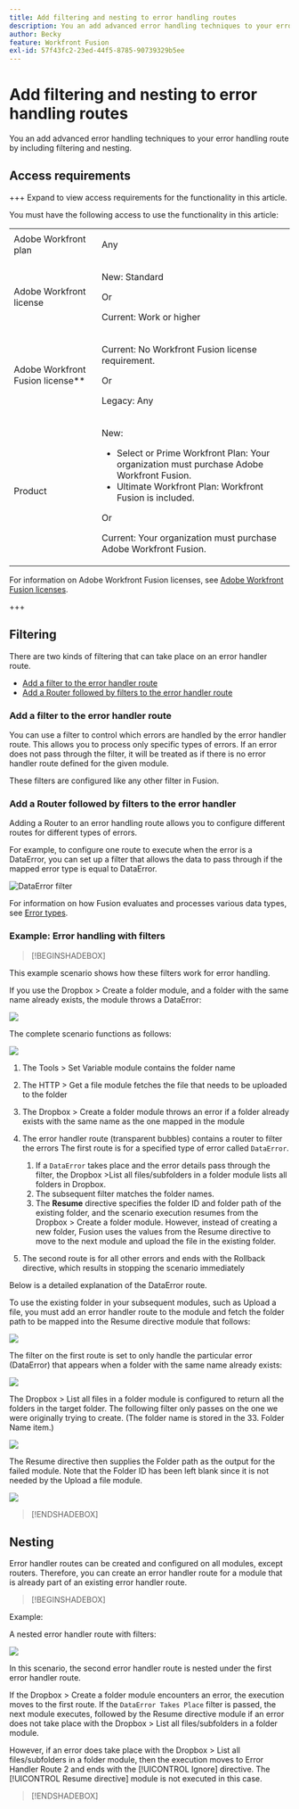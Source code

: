 ```yaml
---
title: Add filtering and nesting to error handling routes
description: You an add advanced error handling techniques to your error handling route by including filtering and nesting.
author: Becky
feature: Workfront Fusion
exl-id: 57f43fc2-23ed-44f5-8785-90739329b5ee
---
```

# Add filtering and nesting to error handling routes

You an add advanced error handling techniques to your error handling route by including filtering and nesting.

## Access requirements

+++ Expand to view access requirements for the functionality in this article.

You must have the following access to use the functionality in this article:

<table style="table-layout:auto">
 <col> 
 <col> 
 <tbody> 
  <tr> 
   <td role="rowheader">Adobe Workfront plan</td> 
   <td> <p>Any</p> </td> 
  </tr> 
  <tr data-mc-conditions=""> 
   <td role="rowheader">Adobe Workfront license</td> 
   <td> <p>New: Standard</p><p>Or</p><p>Current: Work or higher</p> </td> 
  </tr> 
  <tr> 
   <td role="rowheader">Adobe Workfront Fusion license**</td> 
   <td>
   <p>Current: No Workfront Fusion license requirement.</p>
   <p>Or</p>
   <p>Legacy: Any </p>
   </td> 
  </tr> 
  <tr> 
   <td role="rowheader">Product</td> 
   <td>
   <p>New:</p> <ul><li>Select or Prime Workfront Plan: Your organization must purchase Adobe Workfront Fusion.</li><li>Ultimate Workfront Plan: Workfront Fusion is included.</li></ul>
   <p>Or</p>
   <p>Current: Your organization must purchase Adobe Workfront Fusion.</p>
   </td> 
  </tr>
 </tbody> 
</table>

<!--For more detail about the information in this table, see [Access requirements in Workfront documentation](/help/quicksilver/administration-and-setup/add-users/access-levels-and-object-permissions/access-level-requirements-in-documentation.md).-->

For information on Adobe Workfront Fusion licenses, see [Adobe Workfront Fusion licenses](/help/workfront-fusion/set-up-and-manage-workfront-fusion/licensing-operations-overview/license-automation-vs-integration.md).

+++

## Filtering

There are two kinds of filtering that can take place on an error handler route.

* [Add a filter to the error handler route](#adding-a-filter-to-the-error-handler-route)
* [Add a Router followed by filters to the error handler route](#adding-a-router-followed-by-filters-to-the-error-handler)

### Add a filter to the error handler route 

You can use a filter to control which errors are handled by the error handler route. This allows you to process only specific types of errors. If an error does not pass through the filter, it will be treated as if there is no error handler route defined for the given module.

These filters are configured like any other filter in Fusion. <!--For instructions, see [Add a filter to a scenario]-->

### Add a Router followed by filters to the error handler 

Adding a Router to an error handling route allows you to configure different routes for different types of errors.

For example, to configure one route to execute when the error is a DataError, you can set up a filter that allows the data to pass through if the mapped error type is equal to DataError.

![DataError filter](assets/filter-dataerror.png)

For information on how Fusion evaluates and processes various data types, see [Error types](/help/workfront-fusion/references/errors/error-processing.md).

### Example: Error handling with filters

>[!BEGINSHADEBOX]

This example scenario shows how these filters work for error handling.

If you use the Dropbox > Create a folder module, and a folder with the same name already exists, the module throws a DataError:

![](assets/dropbox.png)

The complete scenario functions as follows:

![](assets/dropbox-scenario.png)

1. The Tools > Set Variable module contains the folder name
1. The HTTP > Get a file module fetches the file that needs to be uploaded to the folder
1. The Dropbox > Create a folder module throws an error if a folder already exists with the same name as the one mapped in the module
1. The error handler route (transparent bubbles) contains a router to filter the errors
   The first route is for a specified type of error called `DataError`.

   1. If a `DataError` takes place and the error details pass through the filter, the Dropbox >List all files/subfolders in a folder module lists all folders in Dropbox.
   1. The subsequent filter matches the folder names.
   1. The **Resume** directive specifies the folder ID and folder path of the existing folder, and the scenario execution resumes from the Dropbox > Create a folder module. However, instead of creating a new folder, Fusion uses the values from the Resume directive to move to the next module and upload the file in the existing folder.

1. The second route is for all other errors and ends with the Rollback directive, which results in stopping the scenario immediately

Below is a detailed explanation of the DataError route.

To use the existing folder in your subsequent modules, such as Upload a file, you must add an error handler route to the module and fetch the folder path to be mapped into the Resume directive module that follows:

![](assets/add-error-handler-route.png)

The filter on the first route is set to only handle the particular error (DataError) that appears when a folder with the same name already exists:

![](assets/condition.png)

The Dropbox > List all files in a folder module is configured to return all the folders in the target folder. The following filter only passes on the one we were originally trying to create. (The folder name is stored in the 33. Folder Name item.)

![](assets/condition2.png)

The Resume directive then supplies the Folder path as the output for the failed module. Note that the Folder ID has been left blank since it is not needed by the Upload a file module.

![](assets/flow-control.png)

>[!ENDSHADEBOX]

## Nesting

Error handler routes can be created and configured on all modules, except routers. Therefore, you can  create an error handler route for a module that is already part of an existing error handler route.

>[!BEGINSHADEBOX]

Example:

A nested error handler route with filters:

![](assets/nested-error-handling-route.png)

In this scenario, the second error handler route is nested under the first error handler route. 

If the Dropbox > Create a folder module encounters an error, the execution moves to the first route. If the `DataError Takes Place` filter is passed, the next module executes, followed by the Resume directive module if an error does not take place with the Dropbox > List all files/subfolders in a folder module.

However, if an error does take place with the Dropbox > List all files/subfolders in a folder module, then the execution moves to Error Handler Route 2 and ends with the [!UICONTROL Ignore] directive. The [!UICONTROL Resume directive] module is not executed in this case.

>[!ENDSHADEBOX]
